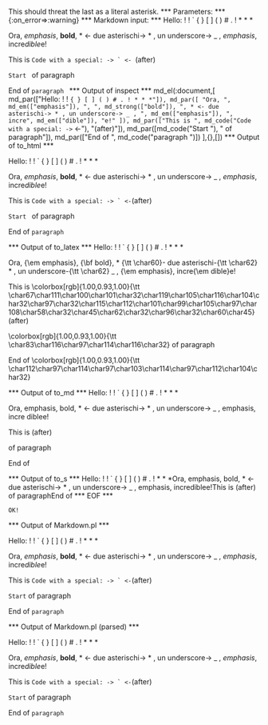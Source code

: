 This should threat the last as a literal asterisk.
*** Parameters: ***
{:on_error=>:warning}
*** Markdown input: ***
 Hello: ! \! \` \{ \} \[ \] \( \) \# \. \! * \* *


Ora, *emphasis*, **bold**, * <- due asterischi-> * , un underscore-> _ , _emphasis_,
 incre*dible*e!

This is ``Code with a special: -> ` <- ``(after)

`Start ` of paragraph

End of `paragraph `
*** Output of inspect ***
md_el(:document,[
	md_par(["Hello: ! ! ` { } [ ] ( ) # . ! * * *"]),
	md_par([
		"Ora, ",
		md_em(["emphasis"]),
		", ",
		md_strong(["bold"]),
		", * <- due asterischi-> * , un underscore-> _ , ",
		md_em(["emphasis"]),
		", incre",
		md_em(["dible"]),
		"e!"
	]),
	md_par(["This is ", md_code("Code with a special: -> ` <-"), "(after)"]),
	md_par([md_code("Start "), " of paragraph"]),
	md_par(["End of ", md_code("paragraph ")])
],{},[])
*** Output of to_html ***

<p>Hello: ! ! ` { } [ ] ( ) # . ! * * *</p>

<p>Ora, <em>emphasis</em>, <strong>bold</strong>, * &lt;- due asterischi-&gt; * , un underscore-&gt; _ , <em>emphasis</em>, incre<em>dible</em>e!</p>

<p>This is <code>Code with a special: -&gt; ` &lt;-</code>(after)</p>

<p><code>Start </code> of paragraph</p>

<p>End of <code>paragraph </code></p>

*** Output of to_latex ***
Hello: ! ! ` \{ \} [ ] ( ) \# . ! * * *

Ora, {\em emphasis}, {\bf bold}, * {\tt \char60}- due asterischi-{\tt \char62} * , un underscore-{\tt \char62} \_ , {\em emphasis}, incre{\em dible}e!

This is \colorbox[rgb]{1.00,0.93,1.00}{\tt \char67\char111\char100\char101\char32\char119\char105\char116\char104\char32\char97\char32\char115\char112\char101\char99\char105\char97\char108\char58\char32\char45\char62\char32\char96\char32\char60\char45}(after)

\colorbox[rgb]{1.00,0.93,1.00}{\tt \char83\char116\char97\char114\char116\char32} of paragraph

End of \colorbox[rgb]{1.00,0.93,1.00}{\tt \char112\char97\char114\char97\char103\char114\char97\char112\char104\char32}


*** Output of to_md ***
Hello: ! ! ` { } [ ] ( ) # . ! * * *

Ora, emphasis, bold, * <- due
asterischi-> * , un underscore-> _ ,
emphasis, incre diblee!

This is (after)

of paragraph

End of


*** Output of to_s ***
Hello: ! ! ` { } [ ] ( ) # . ! * * *Ora, emphasis, bold, * <- due asterischi-> * , un underscore-> _ , emphasis, incrediblee!This is (after) of paragraphEnd of 
*** EOF ***



	OK!



*** Output of Markdown.pl ***
<p>Hello: ! ! ` { } [ ] ( ) # . ! * * *</p>

<p>Ora, <em>emphasis</em>, <strong>bold</strong>, * &lt;- due asterischi-> * , un underscore-> _ , <em>emphasis</em>,
 incre<em>dible</em>e!</p>

<p>This is <code>Code with a special: -&gt; ` &lt;-</code>(after)</p>

<p><code>Start</code> of paragraph</p>

<p>End of <code>paragraph</code></p>

*** Output of Markdown.pl (parsed) ***
<p>Hello: ! ! ` { } [ ] ( ) # . ! * * *</p
   ><p>Ora, <em>emphasis</em
     >, <strong>bold</strong
     >, * &lt;- due asterischi-> * , un underscore-> _ , <em>emphasis</em
     >,
 incre<em>dible</em
     >e!</p
   ><p>This is <code>Code with a special: -&gt; ` &lt;-</code
     >(after)</p
   ><p
     ><code>Start</code
     > of paragraph</p
   ><p>End of <code>paragraph</code
   ></p
 >